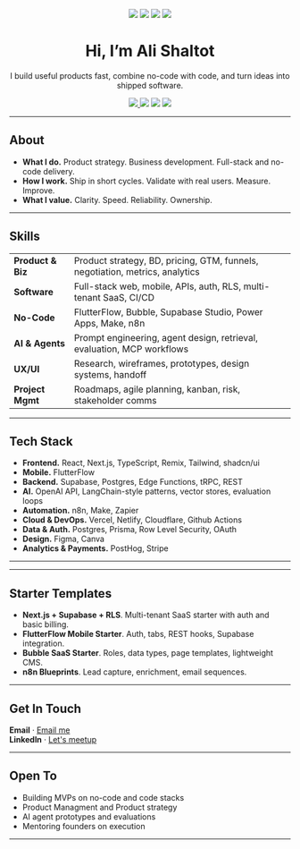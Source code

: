 <!-- Profile Header -->
<p align="center">
  <img src="https://img.shields.io/badge/Business%20Developer-1b1f24?style=for-the-badge&logo=target&logoColor=white" />
  <img src="https://img.shields.io/badge/Software%20Developer-1b1f24?style=for-the-badge&logo=codefactor&logoColor=white" />
  <img src="https://img.shields.io/badge/No-Code%20Developer-1b1f24?style=for-the-badge&logo=airtable&logoColor=white" />
  <img src="https://img.shields.io/badge/AI%20Agents-1b1f24?style=for-the-badge&logo=openai&logoColor=white" />
</p>

<h1 align="center">Hi, I’m <span title="Ali">Ali Shaltot</span></h1>
<p align="center">I build useful products fast, combine no-code with code, and turn ideas into shipped software.</p>

<p align="center">
  <a href="https://github.com/Ali-Shaltout">
    <img src="https://img.shields.io/github/followers/Ali-Shaltout?label=Follow&style=flat-square" />
  </a>
  <a href="mailto:alishaltout88.lt@gmail.com"><img src="https://img.shields.io/badge/Email-Contact-0a66c2?style=flat-square" /></a>
  <a href="https://www.linkedin.com/in/alishaltout/"><img src="https://img.shields.io/badge/LinkedIn-Connect-0a66c2?style=flat-square&logo=linkedin&logoColor=white" /></a>
  <a href="https://YOUR_PORTFOLIO_URL/"><img src="https://img.shields.io/badge/Portfolio-View-000000?style=flat-square" /></a>
</p>

---

<h2>About</h2>

<ul>
  <li><b>What I do.</b> Product strategy. Business development. Full-stack and no-code delivery.</li>
  <li><b>How I work.</b> Ship in short cycles. Validate with real users. Measure. Improve.</li>
  <li><b>What I value.</b> Clarity. Speed. Reliability. Ownership.</li>
</ul>

---

<h2>Skills</h2>

<table>
<tr>
  <td><b>Product & Biz</b></td>
  <td>Product strategy, BD, pricing, GTM, funnels, negotiation, metrics, analytics</td>
</tr>
<tr>
  <td><b>Software</b></td>
  <td>Full-stack web, mobile, APIs, auth, RLS, multi-tenant SaaS, CI/CD</td>
</tr>
<tr>
  <td><b>No-Code</b></td>
  <td>FlutterFlow, Bubble, Supabase Studio, Power Apps, Make, n8n</td>
</tr>
<tr>
  <td><b>AI & Agents</b></td>
  <td>Prompt engineering, agent design, retrieval, evaluation, MCP workflows</td>
</tr>
<tr>
  <td><b>UX/UI</b></td>
  <td>Research, wireframes, prototypes, design systems, handoff</td>
</tr>
<tr>
  <td><b>Project Mgmt</b></td>
  <td>Roadmaps, agile planning, kanban, risk, stakeholder comms</td>
</tr>
</table>

---

<h2>Tech Stack</h2>

<ul>
  <li><b>Frontend.</b> React, Next.js, TypeScript, Remix, Tailwind, shadcn/ui</li>
  <li><b>Mobile.</b> FlutterFlow</li>
  <li><b>Backend.</b> Supabase, Postgres, Edge Functions, tRPC, REST</li>
  <li><b>AI.</b> OpenAI API, LangChain-style patterns, vector stores, evaluation loops</li>
  <li><b>Automation.</b> n8n, Make, Zapier</li>
  <li><b>Cloud & DevOps.</b> Vercel, Netlify, Cloudflare, Github Actions</li>
  <li><b>Data & Auth.</b> Postgres, Prisma, Row Level Security, OAuth</li>
  <li><b>Design.</b> Figma, Canva</li>
  <li><b>Analytics & Payments.</b> PostHog, Stripe</li>
</ul>

---

---

<h2>Starter Templates</h2>

<ul>
  <li><b>Next.js + Supabase + RLS</b>. Multi-tenant SaaS starter with auth and basic billing.</li>
  <li><b>FlutterFlow Mobile Starter</b>. Auth, tabs, REST hooks, Supabase integration.</li>
  <li><b>Bubble SaaS Starter</b>. Roles, data types, page templates, lightweight CMS.</li>
  <li><b>n8n Blueprints</b>. Lead capture, enrichment, email sequences.</li>
</ul>

---

<h2>Get In Touch</h2>

<p>
  <b>Email</b> · <a href="mailto:alishaltout88.lt@gmail.com">Email me</a><br/>
  <b>LinkedIn</b> · <a href="https://www.linkedin.com/in/in/alishaltout/">Let's meetup</a><br/>
</p>

---

<h2>Open To</h2>

<ul>
  <li>Building MVPs on no-code and code stacks</li>
  <li>Product Managment and Product strategy</li>
  <li>AI agent prototypes and evaluations</li>
  <li>Mentoring founders on execution</li>
</ul>

---
<!-- Notes
1) Replace placeholders with your details.
2) Keep the projects list up to date.
3) Pin your top repos on GitHub for visibility.
-->
